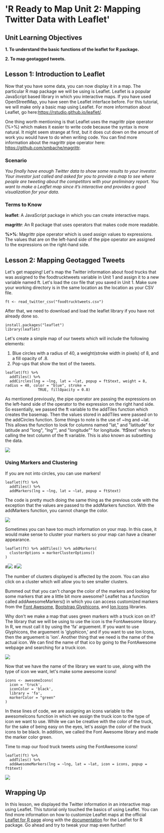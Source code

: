
# 'R Ready to Map Unit 2: Mapping Twitter Data with Leaflet'

## Unit Learning Objectives
<b>1. To understand the basic functions of the leaflet for R package.</b>

<b>2. To map geotagged tweets.</b>

## Lesson 1: Introduction to Leaflet
Now that you have some data, you can now display it in a map. The particular R map package we will be using is Leaflet. Leaflet is a popular JavaScript based library in which you interactive maps. If you have used OpenStreetMap, you have seen the Leaflet interface before. For this tutorial, we will make only a basic map using Leaflet. For more information about Leaflet, go here:https://rstudio.github.io/leaflet/.

One thing worth mentioning is that Leaflet uses the magrittr pipe operator (%>%) which makes it easier to write code because the syntax is more natural. It might seem strange at first, but it does cut down on the amount of work you would have to do when writing code. You can find more information about the magrittr pipe operator here: https://github.com/smbache/magrittr.


### Scenario
<i>You finally have enough Twitter data to show some results to your investor. Your investor just called and asked for you to provide a map to see where people are tweeting about the competitors with your preliminary report. You want to make a Leaflet map since it’s interactive and provides a good visualization for your data.</i>

### Terms to Know
<b>leaflet</b>: A JavaScript package in which you can create interactive maps.

<b>magrittr</b>: An R package that uses operators that makes code more readable.

<b>%>%</b>: Magrittr pipe operator which is used assign values to expressions. The values that are on the 
            left-hand side of the pipe operator are assigned to the expressions on the right-hand side. 
            
## Lesson 2: Mapping Geotagged Tweets
            
Let's get mapping! Let's map the Twitter information about food trucks that was assigned to the foodtrucktweets variable in Unit 1 and assign it to a new variable named ft. Let's load the csv file that you saved in Unit 1. Make sure your working directory is in the same location as the location as your CSV file.

```{r, chunk-one, echo=TRUE, eval=FALSE}
ft <- read_twitter_csv("foodtrucktweets.csv")
```






After that, we need to download and load the leaflet library if you have not already done so.
```{r, chunk-two, echo = TRUE, eval = FALSE}
install.packages("leaflet")
library(leaflet)
```

Let's create a simple map of our tweets which will include the following elements:

1. Blue circles with a radius of 40, a weight(stroke width in pixels) of 8, and a fill opacity of .8.
2. Pop-ups that show the text of the tweets. 

```{r, chunk-three, echo = TRUE, eval = FALSE}
leaflet(ft) %>%
  addTiles() %>%
  addCircles(lng = ~lng, lat = ~lat, popup = ft$text, weight = 8, radius = 40, color = "blue", stroke = 
               TRUE, fillOpacity = 0.8)
```
As mentioned previously, the pipe operator are passing the expressions on the left-hand side of the operator to the expression on the right hand side. So essentially, we passed the ft variable to the addTiles function which creates the basemap. Then the values stored in addTiles were passed on to the addCircles function. Some things to note is the use of ~lng and ~lat. This allows the function to look for columns named "lat," and "latitude" for latitude and "long", "lng"", and "longitude"" for longitude. 'ft$text' refers to calling the text column of the ft variable. This is also known as subsetting the data.

![](images/leafletmap1.JPG)

### Using Markers and Clustering

If you are not into circles, you can use markers!
```{r, chunk-four, echo = TRUE, eval = FALSE}
leaflet(ft) %>%
  addTiles() %>%
  addMarkers(lng = ~lng, lat = ~lat, popup = ft$text)
```
The code is pretty much doing the same thing as the previous code with the exception that the values are passed to the addMarkers function. With the addMarkers function, you cannot change the color.

![](images/leafletmap2.JPG)

Sometimes you can have too much information on your map. In this case, it would make sense to cluster your markers so your map can have a cleaner appearance.

```{r, chunk-five, echo = TRUE, eval = FALSE}
leaflet(ft) %>% addTiles() %>% addMarkers(
  clusterOptions = markerClusterOptions()
)
```

#![](images/leafletmap4.JPG)
#![](images/leafletmap5.JPG)

The number of clusters displayed is affected by the zoom. You can also click on a cluster which will allow you to see smaller clusters.

Bummed out that you can't change the color of the markers and looking for some markers that are a little bit more awesome? Leaflet has a function called addAwesomeMarkers() in which you can access customized markers from the [Font Awesome](https://fontawesome.com/icons?d=gallery), [Bootstrap Glyphicons](https://getbootstrap.com/docs/3.3/components/), and [Ion Icons](http://ionicons.com/) libraries. 

Why don't we make a map that uses green markers with a truck icon on it? The library that we will be using to use the icon is the FontAwesome library. In R, we must call it by using the 'fa' arguement. If you want to use Glyphicons, the arguement is 'glyphicon,' and if you want to use Ion Icons, then the arguement is 'ion'. Another thing that we need is the name of the actual icon. We can find the name of that ico by going to the FontAwesome webpage and searching for a truck icon.

![](images/fontawesome.JPG)

Now that we have the name of the library we want to use, along with the type of icon we want, let's make some awesome icons!

```{r, chunk-six, echo = TRUE, eval = FALSE}
icons <- awesomeIcons(
  icon = 'truck',
  iconColor = 'black',
  library = 'fa',
  markerColor = "green"
)
```

In these lines of code, we are assigning an icons variable to the awesomeIcons function in which we assign the truck icon to the type of icon we want to use. While we can be creative with the color of the truck, for the sake of being easy on the eyes, let's assign the color of the truck icons to be black. In addition, we called the Font Awesome library and made the marker color green.

Time to map our food truck tweets using the FontAwesome icons! 

```{r, chunk-seven, echo = TRUE, eval = FALSE }
leaflet(ft) %>%
  addTiles() %>%
  addAwesomeMarkers(lng = ~lng, lat = ~lat, icon = icons, popup = ft$text)
```

![](images/leafletmap3.JPG)

## Wrapping Up
In this  lesson, we displayed the Twitter information in an interactive map using Leaflet. This tutorial only touched the basics of using Leaflet. You can find more information on how to customize Leaflet maps at the official [Leaflet for R page](https://rstudio.github.io/leaflet/) along with the [documentation](https://cran.r-project.org/web/packages/leaflet/leaflet.pdf) for the Leaflet for R package. Go ahead and try to tweak your map even further!
